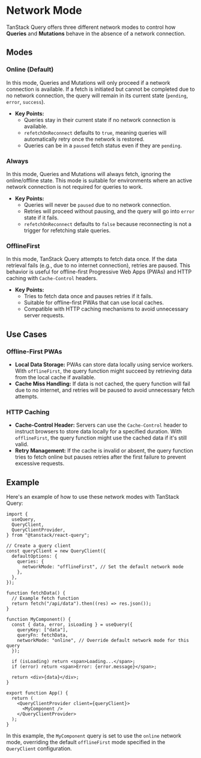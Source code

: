 # Network Mode

TanStack Query offers three different network modes to control how **Queries** and **Mutations** behave in the absence of a network connection.

## Modes

### Online (Default)

In this mode, Queries and Mutations will only proceed if a network connection is available. If a fetch is initiated but cannot be completed due to no network connection, the query will remain in its current state (`pending`, `error`, `success`).

- **Key Points:**
  - Queries stay in their current state if no network connection is available.
  - `refetchOnReconnect` defaults to `true`, meaning queries will automatically retry once the network is restored.
  - Queries can be in a `paused` fetch status even if they are `pending`.

### Always

In this mode, Queries and Mutations will always fetch, ignoring the online/offline state. This mode is suitable for environments where an active network connection is not required for queries to work.

- **Key Points:**
  - Queries will never be `paused` due to no network connection.
  - Retries will proceed without pausing, and the query will go into `error` state if it fails.
  - `refetchOnReconnect` defaults to `false` because reconnecting is not a trigger for refetching stale queries.

### OfflineFirst

In this mode, TanStack Query attempts to fetch data once. If the data retrieval fails (e.g., due to no internet connection), retries are paused. This behavior is useful for offline-first Progressive Web Apps (PWAs) and HTTP caching with `Cache-Control` headers.

- **Key Points:**
  - Tries to fetch data once and pauses retries if it fails.
  - Suitable for offline-first PWAs that can use local caches.
  - Compatible with HTTP caching mechanisms to avoid unnecessary server requests.

## Use Cases

### Offline-First PWAs

- **Local Data Storage:** PWAs can store data locally using service workers. With `offlineFirst`, the query function might succeed by retrieving data from the local cache if available.
- **Cache Miss Handling:** If data is not cached, the query function will fail due to no internet, and retries will be paused to avoid unnecessary fetch attempts.

### HTTP Caching

- **Cache-Control Header:** Servers can use the `Cache-Control` header to instruct browsers to store data locally for a specified duration. With `offlineFirst`, the query function might use the cached data if it's still valid.
- **Retry Management:** If the cache is invalid or absent, the query function tries to fetch online but pauses retries after the first failure to prevent excessive requests.

## Example

Here's an example of how to use these network modes with TanStack Query:

```tsx
import {
  useQuery,
  QueryClient,
  QueryClientProvider,
} from "@tanstack/react-query";

// Create a query client
const queryClient = new QueryClient({
  defaultOptions: {
    queries: {
      networkMode: "offlineFirst", // Set the default network mode
    },
  },
});

function fetchData() {
  // Example fetch function
  return fetch("/api/data").then((res) => res.json());
}

function MyComponent() {
  const { data, error, isLoading } = useQuery({
    queryKey: ["data"],
    queryFn: fetchData,
    networkMode: "online", // Override default network mode for this query
  });

  if (isLoading) return <span>Loading...</span>;
  if (error) return <span>Error: {error.message}</span>;

  return <div>{data}</div>;
}

export function App() {
  return (
    <QueryClientProvider client={queryClient}>
      <MyComponent />
    </QueryClientProvider>
  );
}
```

In this example, the `MyComponent` query is set to use the `online` network mode, overriding the default `offlineFirst` mode specified in the `QueryClient` configuration.

